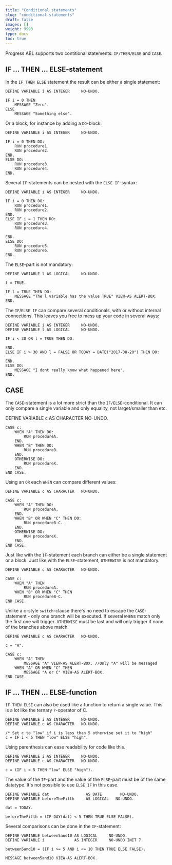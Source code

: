 ```yaml
---
title: "Conditional statements"
slug: "conditional-statements"
draft: false
images: []
weight: 9993
type: docs
toc: true
---
```


Progress ABL supports two contitional statements: `IF/THEN/ELSE` and `CASE`.

## IF ... THEN ... ELSE-statement
In the `IF THEN ELSE` statement the result can be either a single statement:

    DEFINE VARIABLE i AS INTEGER     NO-UNDO.
    
    IF i = 0 THEN
        MESSAGE "Zero".
    ELSE 
        MESSAGE "Something else".

Or a block, for instance by adding a `DO`-block:

    DEFINE VARIABLE i AS INTEGER     NO-UNDO.
    
    IF i = 0 THEN DO:
        RUN procedure1.
        RUN procedure2.
    END.
    ELSE DO: 
        RUN procedure3.
        RUN procedure4.
    END.

Several `IF`-statements can be nested with the `ELSE IF`-syntax:

    DEFINE VARIABLE i AS INTEGER     NO-UNDO.
    
    IF i = 0 THEN DO:
        RUN procedure1.
        RUN procedure2.
    END.
    ELSE IF i = 1 THEN DO:
        RUN procedure3.
        RUN procedure4.
    
    END.
    ELSE DO: 
        RUN procedure5.
        RUN procedure6.
    END.

The `ELSE`-part is not mandatory:

    DEFINE VARIABLE l AS LOGICAL     NO-UNDO.
    
    l = TRUE.
    
    IF l = TRUE THEN DO:
        MESSAGE "The l variable has the value TRUE" VIEW-AS ALERT-BOX.
    END.

The `IF`/`ELSE IF` can compare several conditionals, with or without internal connections. This leaves you free to mess up your code in several ways:

    DEFINE VARIABLE i AS INTEGER     NO-UNDO.
    DEFINE VARIABLE l AS LOGICAL     NO-UNDO.
    
    IF i < 30 OR l = TRUE THEN DO:
        
    END.
    ELSE IF i > 30 AND l = FALSE OR TODAY = DATE("2017-08-20") THEN DO:
    
    END.
    ELSE DO:
        MESSAGE "I dont really know what happened here".
    END.



## CASE
The `CASE`-statement is a lot more strict than the `IF/ELSE`-conditional. It can only compare a single variable and only equality, not larget/smaller than etc.

DEFINE VARIABLE c AS CHARACTER   NO-UNDO.

    CASE c:
        WHEN "A" THEN DO:
            RUN procedureA.
        END.
        WHEN "B" THEN DO:
            RUN procedureB.
        END.
        OTHERWISE DO:
            RUN procedureX.
        END.
    END CASE.

Using an `OR` each `WHEN` can compare different values:

    DEFINE VARIABLE c AS CHARACTER   NO-UNDO.
    
    CASE c:
        WHEN "A" THEN DO:
            RUN procedureA.
        END.
        WHEN "B" OR WHEN "C" THEN DO:
            RUN procedureB-C.
        END.
        OTHERWISE DO:
            RUN procedureX.
        END.
    END CASE.

Just like with the `IF`-statement each branch can either be a single statement or a block. Just like with the `ELSE`-statement, `OTHERWISE` is not mandatory.


    DEFINE VARIABLE c AS CHARACTER   NO-UNDO.
    
    CASE c:
        WHEN "A" THEN
            RUN procedureA.
        WHEN "B" OR WHEN "C" THEN
            RUN procedureB-C.
    END CASE.

Unlike a c-style `switch`-clause there's no need to escape the `CASE`-statement - only one branch will be executed. If several `WHEN`s match only the first one will trigger. `OTHERWISE` must be last and will only trigger if none of the branches above match.

    DEFINE VARIABLE c AS CHARACTER   NO-UNDO.
    
    c = "A".
    
    CASE c:
        WHEN "A" THEN
            MESSAGE "A" VIEW-AS ALERT-BOX. //Only "A" will be messaged
        WHEN "A" OR WHEN "C" THEN
            MESSAGE "A or C" VIEW-AS ALERT-BOX.
    END CASE.




## IF ... THEN ... ELSE-function
`IF THEN ELSE` can also be used like a function to return a single value. This is a lot like the ternary `?`-operator of C.

    DEFINE VARIABLE i AS INTEGER     NO-UNDO.
    DEFINE VARIABLE c AS CHARACTER   NO-UNDO.
    
    /* Set c to "low" if i is less than 5 otherwise set it to "high"    
    c = IF i < 5 THEN "low" ELSE "high".

Using parenthesis can ease readability for code like this.

    DEFINE VARIABLE i AS INTEGER     NO-UNDO.
    DEFINE VARIABLE c AS CHARACTER   NO-UNDO.
    
    c = (IF i < 5 THEN "low" ELSE "high").

The value of the `IF`-part and the value of the `ELSE`-part must be of the same datatype. It's not possible to use `ELSE IF` in this case.

    DEFINE VARIABLE dat                AS DATE        NO-UNDO.
    DEFINE VARIABLE beforeTheFifth     AS LOGICAL   NO-UNDO.
    
    dat = TODAY.
    
    beforeTheFifth = (IF DAY(dat) < 5 THEN TRUE ELSE FALSE).

Several comparisons can be done in the `IF`-statement:

    DEFINE VARIABLE between5and10 AS LOGICAL     NO-UNDO.
    DEFINE VARIABLE i             AS INTEGER     NO-UNDO INIT 7.

    between5and10 = (IF i >= 5 AND i <= 10 THEN TRUE ELSE FALSE).
    
    MESSAGE between5and10 VIEW-AS ALERT-BOX.





